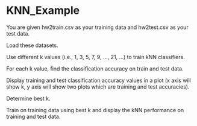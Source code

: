 # KNN_Example
You are given hw2train.csv as your training data and hw2test.csv as your test data.

Load these datasets.

Use different k values (i.e., 1, 3, 5, 7, 9, ..., 21, ...) to train kNN classifiers.

For each k value, find the classification accuracy on train and test data.

Display training and test classification accuracy values in a plot (x axis will show k, y axis will show two plots which are training and test accuracies).

Determine best k.

Train on training data using best k and display the kNN performance on training and test data.
